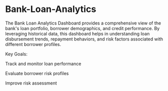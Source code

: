 # Bank-Loan-Analytics
The Bank Loan Analytics Dashboard provides a comprehensive view of the bank's loan portfolio, borrower demographics, and credit performance. By leveraging historical data, this dashboard helps in understanding loan disbursement trends, repayment behaviors, and risk factors associated with different borrower profiles.

Key Goals:

Track and monitor loan performance

Evaluate borrower risk profiles

Improve risk assessment

